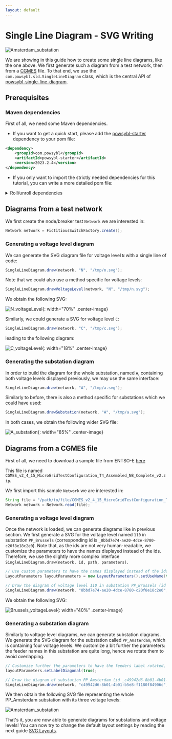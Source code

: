 ```yaml
---
layout: default
---
```


# Single Line Diagram - SVG Writing

![Amsterdam_substation](img/svg-writing/example_AmsterdamSubstation.svg)

We are showing in this guide how to create some single line diagrams, like the one above. 
We first generate such a diagram from a test network, then from a [CGMES](../../../grid/formats/cim-cgmes.md) file.
To that end, we use the `com.powsybl.sld.SingleLineDiagram` class, which is the central API of [powsybl-single-line-diagram](../../repositories/powsybl-diagram.md). 

## Prerequisites

### Maven dependencies

First of all, we need some Maven dependencies.

- If you want to get a quick start, please add the [powsybl-starter](https://github.com/powsybl/powsybl-starter) dependency to your pom file:

```xml
<dependency>
    <groupId>com.powsybl</groupId>
    <artifactId>powsybl-starter</artifactId>
    <version>2023.2.4</version>
</dependency>
```

- If you only want to import the strictly needed dependencies for this tutorial, you can write a more detailed pom file:

<details>
<summary>Roll/unroll dependencies</summary>

{% highlight xml %}

<dependencyManagement>
    <dependencies>
        <dependency>
            <groupId>com.powsybl</groupId>
            <artifactId>powsybl-dependencies</artifactId>
            <version>${powsybl-dependencies.version}</version>
            <type>pom</type>
            <scope>import</scope>
        </dependency>
    </dependencies>
</dependencyManagement>

<dependencies>
    <dependency>
        <groupId>com.powsybl</groupId>
        <artifactId>powsybl-single-line-diagram-core</artifactId>
    </dependency>
    <dependency>
        <groupId>com.powsybl</groupId>
        <artifactId>powsybl-iidm-impl</artifactId>
    </dependency>
    <dependency>
        <groupId>com.powsybl</groupId>
        <artifactId>powsybl-iidm-test</artifactId>
    </dependency>
    <dependency>
        <groupId>com.powsybl</groupId>
        <artifactId>powsybl-cgmes-conversion</artifactId>
    </dependency>
    <dependency>
        <groupId>com.powsybl</groupId>
        <artifactId>powsybl-triple-store-impl-rdf4j</artifactId>
    </dependency>
    <dependency>
        <groupId>org.slf4j</groupId>
        <artifactId>slf4j-simple</artifactId>
        <version>${slf4j.version}</version>
    </dependency>
</dependencies>

<properties>
    <powsybl-dependencies.version>2023.2.4</powsybl-dependencies.version>
    <slf4j.version>1.7.22</slf4j.version>
</properties>

{% endhighlight %}

<div markdown="1">
Here are some details about these dependencies (see also the [powsybl artifacts documentation page](../../artifacts.md)):
- `powsybl-single-line-diagram-core` is the core module of single-line-diagram,
- `powsybl-iidm-impl` is used to deal with the network model,
- `powsybl-iidm-test` is used to load the test network,
- `powsybl-cgmes-conversion` and `powsybl-triple-store-impl-rdf4j` are used to import a CGMES file,
- `slf4j-simple` allows you to have simple logging capabilities.
</div>

</details>



## Diagrams from a test network
We first create the node/breaker test `Network` we are interested in:
```java
Network network = FictitiousSwitchFactory.create();
```

### Generating a voltage level diagram
We can generate the SVG diagram file for voltage level `N` with a single line of code:
```java
SingleLineDiagram.draw(network, "N", "/tmp/n.svg");
```

Note that we could also use a method specific for voltage levels: 

```java
SingleLineDiagram.drawVoltageLevel(network, "N", "/tmp/n.svg");
```

We obtain the following SVG:

![N_voltageLevel](img/svg-writing/example_n.svg){: width="70%" .center-image}

Similarly, we could generate a SVG for voltage level `C`:
 
```java
SingleLineDiagram.draw(network, "C", "/tmp/c.svg");
```
 
leading to the following diagram:

![C_voltageLevel](img/svg-writing/example_c.svg){: width="18%" .center-image}

### Generating the substation diagram
In order to build the diagram for the whole substation, named `A`, containing both voltage levels displayed previously, we may use the same interface:
```java
SingleLineDiagram.draw(network, "A", "/tmp/a.svg");
```

Similarly to before, there is also a method specific for substations which we could have used:
```java
SingleLineDiagram.drawSubstation(network, "A", "/tmp/a.svg");
```

In both cases, we obtain the following wider SVG file:

![A_substation](img/svg-writing/example_a.svg){: width="85%" .center-image}

## Diagrams from a CGMES file

First of all, we need to download a sample file from ENTSO-E [here](CGMES_v2_4_15_MicroGridTestConfiguration_T4_Assembled_NB_Complete_v2.zip)

This file is named `CGMES_v2_4_15_MicroGridTestConfiguration_T4_Assembled_NB_Complete_v2.zip`.

We first import this sample `Network` we are interested in:
```java
String file = "/path/to/file/CGMES_v2_4_15_MicroGridTestConfiguration_T4_Assembled_NB_Complete_v2.zip";
Network network = Network.read(file);
```

### Generating a voltage level diagram
Once the network is loaded, we can generate diagrams like in previous section.
We first generate a SVG for the voltage level named `110` in substation `PP_Brussels` (corresponding id is `_8bbd7e74-ae20-4dce-8780-c20f8e18c2e0`). 
Note that, as the ids are not very human-readable, we customize the parameters to have the names displayed instead of the ids.
Therefore, we use the slightly more complex interface `SingleLineDiagram.draw(network, id, path, parameters)`.

```java
// Use custom parameters to have the names displayed instead of the ids
LayoutParameters layoutParameters = new LayoutParameters().setUseName(true);

// Draw the diagram of voltage level 110 in substation PP_Brussels (id _8bbd7e74-ae20-4dce-8780-c20f8e18c2e0)
SingleLineDiagram.draw(network, "8bbd7e74-ae20-4dce-8780-c20f8e18c2e0", Paths.get("/tmp/Brussels110.svg"), layoutParameters);
```

We obtain the following SVG:

![Brussels_voltageLevel](img/svg-writing/example_Brussels110.svg){: width="40%" .center-image}

### Generating a substation diagram
Similarly to voltage level diagrams, we can generate substation diagrams. 
We generate the SVG diagram for the substation called `PP_Amsterdam`, which is containing four voltage levels. 
We customize a bit further the parameters: the feeder names in this substation are quite long, hence we rotate them to avoid overlapping.

```java
// Customize further the parameters to have the feeders label rotated, in order to avoid overlapping
layoutParameters.setLabelDiagonal(true);

// Draw the diagram of substation PP_Amsterdam (id _c49942d6-8b01-4b01-b5e8-f1180f84906c)
SingleLineDiagram.draw(network, "c49942d6-8b01-4b01-b5e8-f1180f84906c", Paths.get("/tmp/AmsterdamSubstation.svg"), layoutParameters);
```

We then obtain the following SVG file representing the whole PP_Amsterdam substation with its three voltage levels:

![Amsterdam_substation](img/svg-writing/example_AmsterdamSubstation.svg)

That's it, you are now able to generate diagrams for substations and voltage levels! You can now try to change the default layout settings by reading the next guide [SVG Layouts]().

